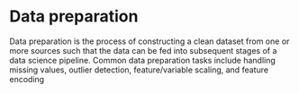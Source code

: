 # Data preparation 
Data preparation is the process of constructing a clean dataset
from one or more sources such that the data can be fed into
subsequent stages of a data science pipeline. Common data
preparation tasks include handling missing values, outlier
detection, feature/variable scaling, and feature encoding